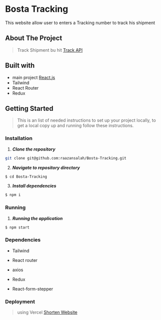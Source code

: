 # Bosta Tracking
This website allow user to enters a Tracking number to track his shipment  

## About The Project

> Track Shipment bu hit  [Track API](https://tracking.bosta.co/shipments/track/:trackingNumber)
## Built with

- main project [React.js](https://reactjs.org/)
- Tailwind
- React Router
- Redux

## Getting Started

> This is an list of needed instructions to set up your project locally, to get a local copy up and running follow these instructions.
### Installation

1. **_Clone the repository_**

```sh
git clone git@github.com:raazansalah/Bosta-Tracking.git

```

2. **_Navigate to repository directory_**

```sh
$ cd Bosta-Tracking
```

3. **_Install dependencies_**

```sh
$ npm i
```

### Running

1. **_Running the application_**

```sh
$ npm start
```

### Dependencies

- Tailwind

- React router
- axios
- Redux
- React-form-stepper


### Deployment

> using Vercel
> [Shorten Website](https://bosta-tracking-git-master-raazansalah.vercel.app/)
